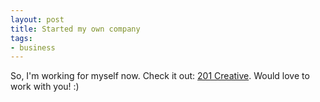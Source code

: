 ```yaml
---
layout: post
title: Started my own company
tags:
- business
---
```

So, I'm working for myself now.  Check it out: [201 Creative](http://201creative.com).  Would love to work with you! :)
